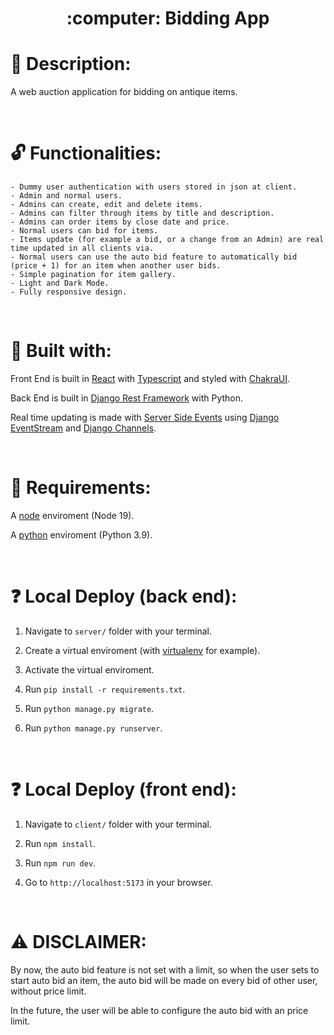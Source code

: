 <h1 style="border: none" align="center">:computer: Bidding App</h1>

# :raised_hands: Description:

A web auction application for bidding on antique items.


<br/>


# :unlock: Functionalities:
    - Dummy user authentication with users stored in json at client.
    - Admin and normal users.
    - Admins can create, edit and delete items.
    - Admins can filter through items by title and description.
    - Admins can order items by close date and price.
    - Normal users can bid for items.
    - Items update (for example a bid, or a change from an Admin) are real time updated in all clients via.
    - Normal users can use the auto bid feature to automatically bid (price + 1) for an item when another user bids.
    - Simple pagination for item gallery.
    - Light and Dark Mode.
    - Fully responsive design.


<br/>


# :wrench: Built with:

Front End is built in [React](https://reactjs.org) with [Typescript](https://www.typescriptlang.org) and styled with [ChakraUI](https://chakra-ui.com).

Back End is built in [Django Rest Framework](https://www.django-rest-framework.org) with Python.

Real time updating is made with [Server Side Events](https://en.wikipedia.org/wiki/Server-sent_events) using [Django EventStream](https://github.com/fanout/django-eventstream) and [Django Channels](https://channels.readthedocs.io/en/stable/).


<br/>


# :eyes: Requirements:

A [node](https://nodejs.org/) enviroment (Node 19).

A [python](https://www.python.org) enviroment (Python 3.9).


<br/>


# :question: Local Deploy (back end):

1. Navigate to `server/` folder with your terminal.

2. Create a virtual enviroment (with [virtualenv](https://virtualenv.pypa.io/en/latest/) for example).

3. Activate the virtual enviroment.

4. Run `pip install -r requirements.txt`.

5. Run `python manage.py migrate`.

6. Run `python manage.py runserver`.


<br/>


# :question: Local Deploy (front end):

1. Navigate to `client/` folder with your terminal.

2. Run `npm install`.

3. Run `npm run dev`.

4. Go to `http://localhost:5173` in your browser.


<br/>


# :warning: DISCLAIMER:

By now, the auto bid feature is not set with a limit, so when the user sets to start auto bid an item, the auto bid will be made on every bid of other user, without price limit.

In the future, the user will be able to configure the auto bid with an price limit.
